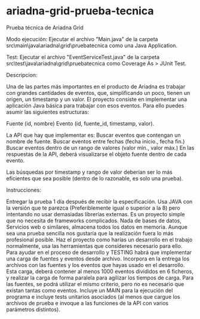 # ariadna-grid-prueba-tecnica
Prueba técnica de Ariadna Grid

Modo ejecución: Ejecutar el archivo "Main.java" de la carpeta src\main\java\ariadna\grid\pruebatecnica como una Java Application.

Test:  Ejecutar el archivo "EventServiceTest.java" de la carpeta src\test\java\ariadna\grid\pruebatecnica como Coverage As > JUnit Test.




Descripcion: 

Una de las partes más importantes en el producto de Ariadna es trabajar con grandes cantidades de eventos, que, simplificando un poco, tienen un origen, un timestamp y un valor.
El proyecto consiste en implementar una aplicación Java básica para trabajar con esos eventos. Para ello puedes asumir las siguientes estructuras:

Fuente (id, nombre)
Evento (id, fuente_id, timestamp, valor).

La API que hay que implementar es:
Buscar eventos que contengan un nombre de fuente.
Buscar eventos entre fechas (fecha inicio., fecha fin.)
Buscar eventos dentro de un rango de valores (valor min., valor máx.)
En las respuestas de la API, deberá visualizarse el objeto fuente dentro de cada evento.

Las búsquedas por timestamp y rango de valor deberían ser lo más eficientes que sea posible (dentro de lo razonable, es solo una prueba).




Instrucciones:

Entregar la prueba 1 día después de recibir la especificación.
Usa JAVA con la versión que te parezca (Preferiblemente igual o superior a la 8) pero intentando no usar demasiadas librerías externas. Es un proyecto simple que no necesita de frameworks complicados. Nada de bases de datos, Servicios web o similares, almacena todos los datos en memoria.
Aunque sea una prueba sencilla nos gustaría que la realización fuera lo más profesional posible.
Haz el proyecto como harías un desarrollo en el trabajo normalmente, usa las herramientas que consideres necesario para ello.
Para ayudar en el proceso de desarrollo y TESTING habrá que implementar una carga de fuentes y eventos desde archivo. Incorpora en la entrega los archivos con las fuentes y los eventos que hayas usado en el desarrollo. Esta carga, deberá contener al menos 1000 eventos divididos en 6 ficheros, y realizar la carga de forma paralela para agilizar los tiempos de carga. Para las fuentes, se podrá utilizar el mismo criterio, pero no es necesario que existan tantas como eventos.
Incluye un MAIN para la ejecución del programa e incluye tests unitarios asociados (al menos que cargue los archivos de prueba e invoque a las funciones de la API con varios parámetros distintos).
